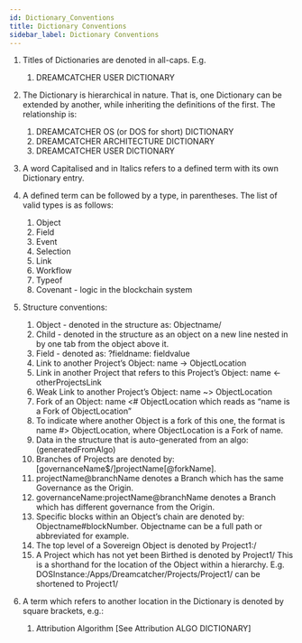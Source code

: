 ```yaml
---
id: Dictionary_Conventions
title: Dictionary Conventions
sidebar_label: Dictionary Conventions
---
```


1. Titles of Dictionaries are denoted in all-caps. E.g.
   1. DREAMCATCHER USER DICTIONARY
1. The Dictionary is hierarchical in nature. That is, one Dictionary can be extended by another, while inheriting the definitions of the first. The relationship is:

   1. DREAMCATCHER OS (or DOS for short) DICTIONARY
   1. DREAMCATCHER ARCHITECTURE DICTIONARY
   1. DREAMCATCHER USER DICTIONARY

1. A word Capitalised and in Italics refers to a defined term with its own Dictionary entry.
1. A defined term can be followed by a type, in parentheses. The list of valid types is as follows:
   1. Object
   1. Field
   1. Event
   1. Selection
   1. Link
   1. Workflow
   1. Typeof
   1. Covenant - logic in the blockchain system
1. Structure conventions:
   1. Object - denoted in the structure as: Objectname/
   1. Child - denoted in the structure as an object on a new line nested in by one tab from the object above it.
   1. Field - denoted as: ?fieldname: fieldvalue
   1. Link to another Project’s Object: name -> ObjectLocation
   1. Link in another Project that refers to this Project’s Object: name <- otherProjectsLink
   1. Weak Link to another Project’s Object: name ~> ObjectLocation
   1. Fork of an Object: name <# ObjectLocation which reads as “name is a Fork of ObjectLocation”
   1. To indicate where another Object is a fork of this one, the format is name #> ObjectLocation, where ObjectLocation is a Fork of name.
   1. Data in the structure that is auto-generated from an algo: (generatedFromAlgo)
   1. Branches of Projects are denoted by: [governanceName$/]projectName[@forkName].
   1. projectName@branchName denotes a Branch which has the same Governance as the Origin.
   1. governanceName:projectName@branchName denotes a Branch which has different governance from the Origin.
   1. Specific blocks within an Object’s chain are denoted by: Objectname#blockNumber. Objectname can be a full path or abbreviated for example.
   1. The top level of a Sovereign Object is denoted by Project1:/
   1. A Project which has not yet been Birthed is denoted by Project1/ This is a shorthand for the location of the Object within a hierarchy. E.g. DOSInstance:/Apps/Dreamcatcher/Projects/Project1/ can be shortened to Project1/
1. A term which refers to another location in the Dictionary is denoted by square brackets, e.g.:
   1. Attribution Algorithm [See Attribution ALGO DICTIONARY]
